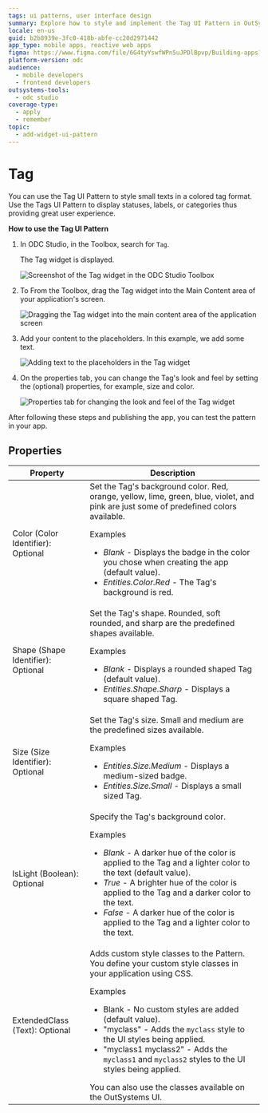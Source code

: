 ```yaml
---
tags: ui patterns, user interface design
summary: Explore how to style and implement the Tag UI Pattern in OutSystems Developer Cloud (ODC) to enhance user interfaces with customizable tags.
locale: en-us
guid: b2b8939e-3fc0-418b-abfe-cc20d2971442
app_type: mobile apps, reactive web apps
figma: https://www.figma.com/file/6G4tyYswfWPn5uJPDlBpvp/Building-apps?type=design&node-id=3203%3A11638&t=ZwHw8hXeFhwYsO5V-1
platform-version: odc
audience:
  - mobile developers
  - frontend developers
outsystems-tools:
  - odc studio
coverage-type:
  - apply
  - remember
topic:
  - add-widget-ui-pattern
---
```


# Tag

You can use the Tag UI Pattern to style small texts in a colored tag format. Use the Tags UI Pattern to display statuses, labels, or categories thus providing great user experience.

**How to use the Tag UI Pattern**

1. In ODC Studio, in the Toolbox, search for `Tag`.
  
    The Tag widget is displayed.

    ![Screenshot of the Tag widget in the ODC Studio Toolbox](images/tag-1-ss.png "Tag Widget in ODC Studio Toolbox")

1. To From the Toolbox, drag the Tag widget into the Main Content area of your application's screen.

    ![Dragging the Tag widget into the main content area of the application screen](images/tag-2-ss.png "Dragging Tag Widget into Main Content Area")

1. Add your content to the placeholders. In this example, we add some text.

    ![Adding text to the placeholders in the Tag widget](images/tag-3-ss.png "Adding Text to Tag Widget")

1. On the properties tab, you can change the Tag's look and feel by setting the (optional) properties, for example, size and color.

    ![Properties tab for changing the look and feel of the Tag widget](images/tag-4-ss.png "Tag Widget Properties Tab")

After following these steps and publishing the app, you can test the pattern in your app.

## Properties

| Property                           | Description                                                                                                                                                                                                                                                                                                                                                                                                                                                                                                                                                                                                            |
|------------------------------------|------------------------------------------------------------------------------------------------------------------------------------------------------------------------------------------------------------------------------------------------------------------------------------------------------------------------------------------------------------------------------------------------------------------------------------------------------------------------------------------------------------------------------------------------------------------------------------------------------------------------|
| Color (Color Identifier): Optional | Set the Tag's background color. Red, orange, yellow, lime, green, blue, violet, and pink are just some of predefined colors available. <p>Examples <ul><li>_Blank_ - Displays the badge in the color you chose when creating the app (default value).</li><li>_Entities.Color.Red_ - The Tag's background is red.</li></ul></p>                                                                                                                                                                                                                                                                                        |
| Shape (Shape Identifier): Optional | Set the Tag's shape. Rounded, soft rounded, and sharp are the predefined shapes available. <p>Examples <ul><li>_Blank_ - Displays a rounded shaped Tag (default value).</li><li>_Entities.Shape.Sharp_ - Displays a square shaped Tag.</li></ul></p>                                                                                                                                                                                                                                                                                                                                                                   |
| Size (Size Identifier): Optional   | Set the Tag's size. Small and medium are the predefined sizes available. <p>Examples <ul><li>_Entities.Size.Medium_ - Displays a medium-sized badge.</li><li>_Entities.Size.Small_ - Displays a small sized Tag.</li></ul></p>                                                                                                                                                                                                                                                                                                                                                                                         |
| IsLight (Boolean): Optional        | Specify the Tag's background color. <p>Examples <ul><li>_Blank_ - A darker hue of the color is applied to the Tag and a lighter color to the text (default value).</li><li>_True_ - A brighter hue of the color is applied to the Tag and a darker color to the text.</li><li>_False_ - A darker hue of the color is applied to the Tag and a lighter color to the text.</li></ul></p>                                                                                                                                                                                                                                 |
| ExtendedClass (Text): Optional     | Adds custom style classes to the Pattern. You define your custom style classes in your application using CSS. <p>Examples <ul><li>Blank - No custom styles are added (default value).</li><li>"myclass" - Adds the ``myclass`` style to the UI styles being applied.</li><li>"myclass1 myclass2" - Adds the ``myclass1`` and ``myclass2`` styles to the UI styles being applied.</li></ul></p>You can also use the classes available on the OutSystems UI. |
